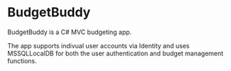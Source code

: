 # BudgetBuddy

BudgetBuddy is a C# MVC budgeting app.

The app supports indivual user accounts via Identity and uses MSSQLLocalDB for both the user authentication and budget management functions.
